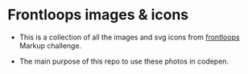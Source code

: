 
# Frontloops images & icons

* This is a collection of all the images and svg icons from [frontloops](http://frontloops.io/) Markup challenge.

* The main purpose of this repo to use these photos in codepen. 
